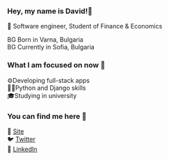 ### Hey, my name is David!👋
📖 Software engineer, Student of Finance & Economics

BG Born in Varna, Bulgaria  
BG Currently in Sofia, Bulgaria

### What I am focused on now 🔎
⚙️Developing full-stack apps  
🧑‍💻Python and Django skills  
🎓Studying in university

### You can find me here 🔗
🚀 [Site](https://ddkostadinov.github.io)  
🐦 [Twitter](https://twitter.com/kostadinov_do)   
📘 [LinkedIn](https://linkedin.com/in/david-kostadinov)  

